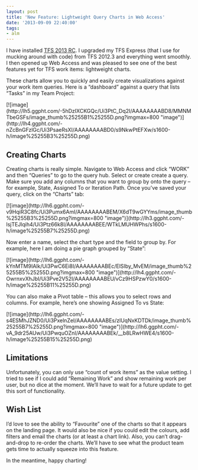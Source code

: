 ```yaml
---
layout: post
title: 'New Feature: Lightweight Query Charts in Web Access'
date: '2013-09-09 22:40:00'
tags:
- alm
---
```


I have installed [TFS 2013 RC](http://www.microsoft.com/visualstudio/eng/2013-downloads). I upgraded my TFS Express (that I use for mucking around with code) from TFS 2012.3 and everything went smoothly. I then opened up Web Access and was pleased to see one of the best features yet for TFS work items: lightweight charts.

These charts allow you to quickly and easily create visualizations against your work item queries. Here is a “dashboard” against a query that lists “Tasks” in my Team Project:

<!--kg-card-begin: html-->[![image](http://lh5.ggpht.com/-5hDzIXCKGQc/Ui3PtC_Dq2I/AAAAAAAABD8/MMNMTbeGSFs/image_thumb%25255B1%25255D.png?imgmax=800 "image")](http://lh4.ggpht.com/-nZcBnGFzlGc/Ui3PsaeRsXI/AAAAAAAABD0/s9NkwPtEFXw/s1600-h/image%25255B3%25255D.png)<!--kg-card-end: html-->
## Creating Charts

Creating charts is really simple. Navigate to Web Access and click “WORK” and then “Queries” to go to the query hub. Select or create create a query. Make sure you add any columns that you want to group by onto the query – for example, State, Assigned To or Iteration Path. Once you’ve saved your query, click on the “Charts” tab:

<!--kg-card-begin: html-->[![image](http://lh6.ggpht.com/-v9HqiR3C8fc/Ui3Pumx6AmI/AAAAAAAABEM/X6dT9wGYYms/image_thumb%25255B3%25255D.png?imgmax=800 "image")](http://lh3.ggpht.com/-lsjTEJlqih4/Ui3Ptz66k8I/AAAAAAAABEE/WTkLMUHWPhs/s1600-h/image%25255B7%25255D.png)<!--kg-card-end: html-->

Now enter a name, select the chart type and the field to group by. For example, here I am doing a pie graph grouped by “State”:

<!--kg-card-begin: html-->[![image](http://lh6.ggpht.com/-kYnMTM9IAlk/Ui3PwC6Ei8I/AAAAAAAABEc/ElSIby_MvEM/image_thumb%25255B5%25255D.png?imgmax=800 "image")](http://lh4.ggpht.com/-OwrnxvXhJbI/Ui3Pve2V52I/AAAAAAAABEU/vCz9HSPzwY0/s1600-h/image%25255B11%25255D.png)<!--kg-card-end: html-->

You can also make a Pivot table – this allows you to select rows and columns. For example, here’s one showing Assigned To vs State:

<!--kg-card-begin: html-->[![image](http://lh6.ggpht.com/-s4ESMhJZND0/Ui3PxelnZeI/AAAAAAAABEs/zlUqNxKDTDk/image_thumb%25255B7%25255D.png?imgmax=800 "image")](http://lh6.ggpht.com/-vA_9dr25AUw/Ui3PwquOZnI/AAAAAAAABEk/__b8LRwHWE4/s1600-h/image%25255B15%25255D.png)<!--kg-card-end: html-->
## Limitations

Unfortunately, you can only use “count of work items” as the value setting. I tried to see if I could add “Remaining Work” and show remaining work per user, but no dice at the moment. We’ll have to wait for a future update to get this sort of functionality.

## Wish List

I’d love to see the ability to “Favourite” one of the charts so that it appears on the landing page. It would also be nice if you could edit the colours, add filters and email the charts (or at least a chart link). Also, you can’t drag-and-drop to re-order the charts. We’ll have to see what the product team gets time to actually squeeze into this feature.

In the meantime, happy charting!

